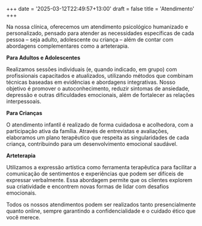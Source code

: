 +++
date = '2025-03-12T22:49:57+13:00'
draft = false
title = 'Atendimento'
+++

Na nossa clínica, oferecemos um atendimento psicológico humanizado e personalizado, pensado para atender as necessidades específicas de cada pessoa – seja adulto, adolescente ou criança – além de contar com abordagens complementares como a arteterapia.

**Para Adultos e Adolescentes**

Realizamos sessões individuais (e, quando indicado, em grupo) com profissionais capacitados e atualizados, utilizando métodos que combinam técnicas baseadas em evidências e abordagens integrativas. Nosso objetivo é promover o autoconhecimento, reduzir sintomas de ansiedade, depressão e outras dificuldades emocionais, além de fortalecer as relações interpessoais.

**Para Crianças**

O atendimento infantil é realizado de forma cuidadosa e acolhedora, com a participação ativa da família. Através de entrevistas e avaliações, elaboramos um plano terapêutico que respeita as singularidades de cada criança, contribuindo para um desenvolvimento emocional saudável.

**Arteterapia**

Utilizamos a expressão artística como ferramenta terapêutica para facilitar a comunicação de sentimentos e experiências que podem ser difíceis de expressar verbalmente. Essa abordagem permite que os clientes explorem sua criatividade e encontrem novas formas de lidar com desafios emocionais.

Todos os nossos atendimentos podem ser realizados tanto presencialmente quanto online, sempre garantindo a confidencialidade e o cuidado ético que você merece.